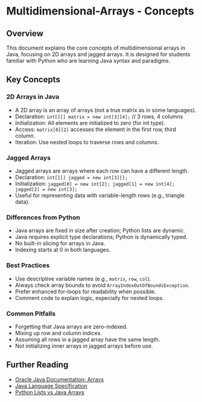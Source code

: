 # Multidimensional-Arrays - Concepts

## Overview

This document explains the core concepts of multidimensional arrays in Java, focusing on 2D arrays and jagged arrays. It is designed for students familiar with Python who are learning Java syntax and paradigms.

## Key Concepts

### 2D Arrays in Java
- A 2D array is an array of arrays (not a true matrix as in some languages).
- Declaration: `int[][] matrix = new int[3][4];` // 3 rows, 4 columns
- Initialization: All elements are initialized to zero (for int type).
- Access: `matrix[0][2]` accesses the element in the first row, third column.
- Iteration: Use nested loops to traverse rows and columns.

### Jagged Arrays
- Jagged arrays are arrays where each row can have a different length.
- Declaration: `int[][] jagged = new int[3][];`
- Initialization: `jagged[0] = new int[2]; jagged[1] = new int[4]; jagged[2] = new int[3];`
- Useful for representing data with variable-length rows (e.g., triangle data).

### Differences from Python
- Java arrays are fixed in size after creation; Python lists are dynamic.
- Java requires explicit type declarations; Python is dynamically typed.
- No built-in slicing for arrays in Java.
- Indexing starts at 0 in both languages.

### Best Practices
- Use descriptive variable names (e.g., `matrix`, `row`, `col`).
- Always check array bounds to avoid `ArrayIndexOutOfBoundsException`.
- Prefer enhanced for-loops for readability when possible.
- Comment code to explain logic, especially for nested loops.

### Common Pitfalls
- Forgetting that Java arrays are zero-indexed.
- Mixing up row and column indices.
- Assuming all rows in a jagged array have the same length.
- Not initializing inner arrays in jagged arrays before use.

## Further Reading
- [Oracle Java Documentation: Arrays](https://docs.oracle.com/javase/tutorial/java/nutsandbolts/arrays.html)
- [Java Language Specification](https://docs.oracle.com/javase/specs/)
- [Python Lists vs Java Arrays](https://realpython.com/python-lists-tuples/)

